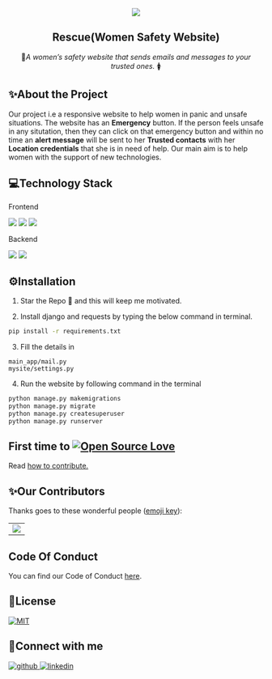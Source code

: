 <p align="center">
  <a href="https://github.com/swapnilsparsh/Rescue">
    <img src="https://github.com/swapnilsparsh/Rescue/blob/master/main_app/static/Images/rescues.gif" >
  </a>

  <h2 align="center"><b>Rescue(Women Safety Website)</b></h2>

  <p align="center">
    📧<i>A women’s safety website that sends emails and messages to your trusted ones.</i> 🚺
    <br />
  </p>
</p>

## ✨About the Project

Our project i.e a responsive website to help women in panic and unsafe situations. The website has an **Emergency** button. If the person feels unsafe in any situtation, then they can click on that emergency button and within no time an **alert message** will be sent to her **Trusted contacts** with her **Location credentials** that she is in need of help. Our main aim is to help women with the support of new technologies.

## 💻Technology Stack
Frontend

  <img src="https://img.shields.io/badge/html5%20-%23E34F26.svg?&style=for-the-badge&logo=html5&logoColor=white"/>   <img src="https://img.shields.io/badge/css3%20-%231572B6.svg?&style=for-the-badge&logo=css3&logoColor=white"/>    <img src="https://img.shields.io/badge/bootstrap%20-%234f0599.svg?&style=for-the-badge&logo=bootstrap&logoColor=white"/>

Backend

  <img src="https://img.shields.io/badge/django%20-%23092E20.svg?&style=for-the-badge&logo=django&logoColor=white"/>   <img src="https://img.shields.io/badge/sqlite-%2307405e.svg?&style=for-the-badge&logo=sqlite&logoColor=white"/>

## ⚙Installation

1. Star the Repo 🌟 and this will keep me motivated.

2. Install django and requests by typing the below command in terminal.
```sh
pip install -r requirements.txt
```

3. Fill the details in  
```
main_app/mail.py
mysite/settings.py
```

4. Run the website by following command in the terminal
```sh
python manage.py makemigrations
python manage.py migrate
python manage.py createsuperuser
python manage.py runserver
```
## First time to [![Open Source Love](https://badges.frapsoft.com/os/v2/open-source.png?v=103)](https://github.com/ellerbrock/open-source-badges/)

Read [how to contribute.](https://github.com/swapnilsparsh/Rescue/blob/master/Contributing.md)


## ✨Our Contributors

Thanks goes to these wonderful people ([emoji key](https://allcontributors.org/docs/en/emoji-key)):

<!-- ALL-CONTRIBUTORS-LIST:START - Do not remove or modify this section -->
<table>
	<tr>
		<td>
			<a href="https://github.com/swapnilsparsh/Rescue/graphs/contributors">
  <img src="https://contrib.rocks/image?repo=swapnilsparsh/Rescue" />
</a>
		</td>
	</tr>
</table>

## Code Of Conduct

You can find our Code of Conduct [here](/Code_of_Conduct.md).


## 📄License

<a href="https://github.com/swapnilsparsh/Rescue/blob/master/LICENSE" target="_blank">
<img src="https://img.shields.io/badge/license-MIT-green" alt=MIT>
</a>

## 📱Connect with me


<div align="left">
<a href="https://github.com/swapnilsparsh" target="_blank">
<img src=https://img.shields.io/badge/github-%2324292e.svg?&style=for-the-badge&logo=github&logoColor=white alt=github style="margin-bottom: 5px;" />
</a>
<a href="https://www.linkedin.com/in/swapnil-srivastava-sparsh/" target="_blank">
<img src=https://img.shields.io/badge/linkedin-%231E77B5.svg?&style=for-the-badge&logo=linkedin&logoColor=white alt=linkedin style="margin-bottom: 5px;" />
</a>
</div>
